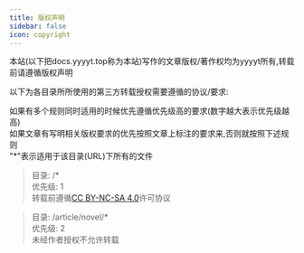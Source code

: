 ```yaml
---
title: 版权声明
sidebar: false
icon: copyright
---
```


本站(以下把docs.yyyyt.top称为本站)写作的文章版权/著作权均为yyyyt所有,转载前请遵循版权声明

以下为各目录所所使用的第三方转载授权需要遵循的协议/要求:  

如果有多个规则同时适用的时候优先遵循优先级高的要求(数字越大表示优先级越高)  
如果文章有写明相关版权要求的优先按照文章上标注的要求来,否则就按照下述规则  
"\*"表示适用于该目录(URL)下所有的文件

> 目录: /*  
> 优先级: 1  
> 转载前遵循[CC BY-NC-SA 4.0](https://creativecommons.org/licenses/by-nc-sa/4.0/deed.zh-hans)许可协议  

> 目录: /article/novel/*  
> 优先级: 2  
> 未经作者授权不允许转载  